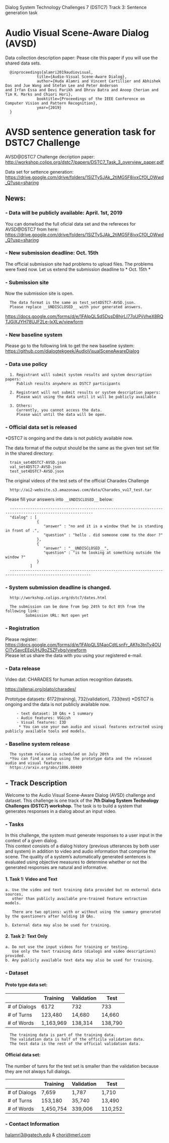 Dialog System Technology Challenges 7 (DSTC7) Track 3: Sentence generation task

# Audio Visual Scene-Aware Dialog (AVSD)
Data collection description paper: Pease cite this paper if you will use the shared data sets.
   
      @inproceedings{alamri2019audiovisual,
                  title={Audio-Visual Scene-Aware Dialog},
                  author={Huda Alamri and Vincent Cartillier and Abhishek Das and Jue Wang and Stefan Lee and Peter Anderson                    and Irfan Essa and Devi Parikh and Dhruv Batra and Anoop Cherian and Tim K. Marks and Chiori Hori},
                  booktitle={Proceedings of the IEEE Conference on Computer Vision and Pattern Recognition},
                  year={2019}
      }
      
# AVSD sentence generation task for DSTC7 Challenge

AVSD@DSTC7 Challenge decription paper:
http://workshop.colips.org/dstc7/papers/DSTC7_Task_3_overview_paper.pdf

Data set for settence generation: 
https://drive.google.com/drive/folders/1SlZTySJAk_2tiMG5F8ivxCfOl_OWwd_Q?usp=sharing      
      
## News:

### - Data will be publicly available: April. 1st, 2019

You can donwload the full oficial data set and the refereces for AVSD@DSTC7 from here:
https://drive.google.com/drive/folders/1SlZTySJAk_2tiMG5F8ivxCfOl_OWwd_Q?usp=sharing

### - New submission deadline: Oct. 15th

The official submission site had problems to upload files.
The problems were fixed now. 
Let us extend the submission deadline to * Oct. 15th *

### - Submission site  
Now the submission site is open. 

      The data format is the same as test_set4DSTC7-AVSD.json.
      Please replace __UNDISCLOSED__ with your generated answers.

https://docs.google.com/forms/d/e/1FAIpQLSd5DssD8hjrLI77oUPijVheX8RQTJGjXJYH78UJF2Le-lxXLw/viewform

### - New baseline system 
Please go to the following link to get the new baseline system:
https://github.com/dialogtekgeek/AudioVisualSceneAwareDialog            

### - Data use policy
      1. Registrant will submit system results and system description papers: 
         Publish results anywhere as DSTC7 participants
         
      2. Registrant will not submit results or system description papers:
         Please wait using the data until it will be publicly available
         
      3. Others:
         Currently, you cannot access the data.
         Please wait until the data will be open.

### - Official data set is released
  *DSTC7 is ongoing and the data is not publicly available now.
    
  The data format of the output should be the same as the given test set file in the shared directory:
  
      train_set4DSTC7-AVSD.json
      val_set4DSTC7-AVSD.json
      test_set4DSTC7-AVSD.json
  
  The original videos of the test sets of the official Charades Challenge
  
      http://ai2-website.s3.amazonaws.com/data/Charades_vu17_test.tar
   
  Please fill your answers into `__UNDISCLOSED__`  below:

      -----------------------------------------------------------------------------------------------------------
      "dialog" : [
                  {
                     "answer" : "no and it is a window that he is standing in front of .",
                     "question" : "hello . did someone come to the door ?"
                  },
                  {
                     "answer" : "__UNDISCLOSED__",
                     "question" : "is he looking at something outside the window ?"
                  }
               ]
      ----------------------------------------------------------------------------------------------------------

### - System submission deadline is changed.
      http://workshop.colips.org/dstc7/dates.html
      
      The submission can be done from Sep 24th to Oct 8th from the following link:
             Submission URL: Not open yet

### - Registration 
   Please register:  https://docs.google.com/forms/d/e/1FAIpQLSf4aoCdtLsnFr_AKfp3tnTy4OUCITy5avcEEpUHJ9oZ5ZFvbg/viewform  
   Please let us share the data with you using your registered e-mail.

### - Data release
   Video dat: CHARADES for human action recognition datasets.
   
   
   https://allenai.org/plato/charades/

   Prototype datasets: 6172(training), 732(validation), 733(test)
   *DSTC7 is ongoing and the data is not publicly available now.
  
   
         - text dataset: 10 QAs + 1 summary       
         - Audio features: VGGish 
         - Visual features: I3D 
          * You can use your own audio and visual features extracted using publicly available tools and models.
         
### - Baseline system release
      The system release is scheduled on July 20th
      *You can find a setup using the prototype data and the released audio and visual features: 
      https://arxiv.org/abs/1806.08409
      

## - Track Description
Welcome to the Audio Visual Scene-Aware Dialog (AVSD) challenge and dataset. This challenge is one track of  the **7th Dialog System Technology Challenges (DSTC7) workshop.**
The task is to build a system that generates responses in a dialog about an input video.

### - Tasks

In this challenge, the system must generate responses to a user input in the context of a given dialog.  
This context consists of a dialog history (previous utterances by both user and system) in addition to video and audio information that comprise the scene. 
The quality of a system’s automatically generated sentences is evaluated using objective measures to determine whether or not the generated responses are natural and informative.

#### 1. Task 1: Video and Text 
    a. Use the video and text training data provided but no external data sources, 
       other than publicly available pre-trained feature extraction models.

       There are two options: with or without using the summary generated by the questioners after holding 10 QAs.

    b. External data may also be used for training.

#### 2. Task 2: Text Only 
    a. Do not use the input videos for training or testing. 
       Use only the text training data (dialogs and video descriptions) provided. 
    b. Any publicly available text data may also be used for training.

### - Dataset
#### Proto type data set:

|               |   Training    |  Validation   |     Test      |
| ------------- | ------------- | ------------- | ------------- |
| # of Dialogs  |     6172      |      732      |      733      |
| # of Turns    |    123,480    |     14,680    |     14,660    |
| # of Words    |    1,163,969  |    138,314    |    138,790    |

      The training data is part of the training data.
      The validation data is half of the officila validation data.
      The test data is the rest of the official validation data.

#### Official data set:
The number of tunrs for the test set is smaller than the validation
because they are not always full dialogs.

|               |    Training    |  Validation   |     Test      |
| ------------- | -------------- | ------------- | ------------- |
| # of Dialogs  |       7,659    |      1,787    |      1,710    |   
| # of Turns    |     153,180    |     35,740    |     13,490    |
| # of Words    |   1,450,754    |    339,006    |    110,252    |


### - Contact Information

halamri3@gatech.edu & chori@merl.com
